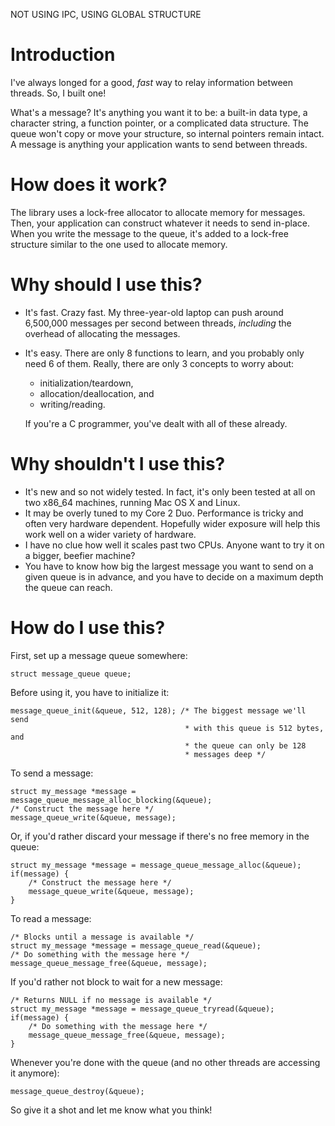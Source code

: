NOT USING IPC, USING GLOBAL STRUCTURE



# Introduction

I've always longed for a good, _fast_ way to relay information between
threads. So, I built one!

What's a message? It's anything you want it to be: a built-in data type, a
character string, a function pointer, or a complicated data structure. The
queue won't copy or move your structure, so internal pointers remain intact. A
message is anything your application wants to send between threads.

# How does it work?

The library uses a lock-free allocator to allocate memory for messages. Then,
your application can construct whatever it needs to send in-place. When you
write the message to the queue, it's added to a lock-free structure similar to
the one used to allocate memory.

# Why should I use this?

* It's fast. Crazy fast. My three-year-old laptop can push around 6,500,000
  messages per second between threads, _including_ the overhead of allocating
  the messages.
* It's easy. There are only 8 functions to learn, and you probably only need 6
  of them. Really, there are only 3 concepts to worry about:
  * initialization/teardown,
  * allocation/deallocation, and
  * writing/reading.

  If you're a C programmer, you've dealt with all of these already.

# Why shouldn't I use this?

* It's new and so not widely tested. In fact, it's only been tested at all on
  two x86_64 machines, running Mac OS X and Linux.
* It may be overly tuned to my Core 2 Duo. Performance is tricky and often
  very hardware dependent. Hopefully wider exposure will help this work well
  on a wider variety of hardware.
* I have no clue how well it scales past two CPUs. Anyone want to try it on a
  bigger, beefier machine?
* You have to know how big the largest message you want to send on a given
  queue is in advance, and you have to decide on a maximum depth the queue can
  reach.

# How do I use this?

First, set up a message queue somewhere:

    struct message_queue queue;

Before using it, you have to initialize it:

    message_queue_init(&queue, 512, 128); /* The biggest message we'll send
                                           * with this queue is 512 bytes, and
                                           * the queue can only be 128
                                           * messages deep */

To send a message:

    struct my_message *message = message_queue_message_alloc_blocking(&queue);
    /* Construct the message here */
    message_queue_write(&queue, message);

Or, if you'd rather discard your message if there's no free memory in the
queue:

    struct my_message *message = message_queue_message_alloc(&queue);
    if(message) {
        /* Construct the message here */
        message_queue_write(&queue, message);
    }

To read a message:

	/* Blocks until a message is available */
    struct my_message *message = message_queue_read(&queue);
    /* Do something with the message here */
    message_queue_message_free(&queue, message);

If you'd rather not block to wait for a new message:

    /* Returns NULL if no message is available */
    struct my_message *message = message_queue_tryread(&queue);
    if(message) {
        /* Do something with the message here */
        message_queue_message_free(&queue, message);
    }

Whenever you're done with the queue (and no other threads are accessing it
anymore):

    message_queue_destroy(&queue);

So give it a shot and let me know what you think!
